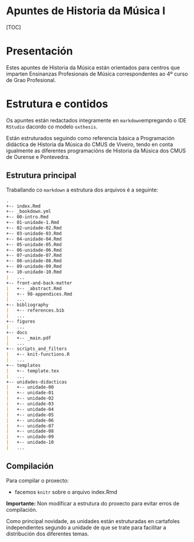 # Apuntes de Historia da Música I

[TOC]

# Presentación

Estes apuntes de Historia da Música están orientados para centros que imparten Ensinanzas Profesionais de Música correspondentes ao 4º curso de Grao Profesional.

# Estrutura e contidos

Os apuntes están redactados íntegramente en `markdown`empregando o IDE `RStudio` dacordo co modelo `oxthesis`.

Están estruturados seguindo como referencia básica a Programación didáctica de Historia da Música do CMUS de Viveiro, tendo en conta igualmente as diferentes programacións de Historia da Música dos CMUS de Ourense e Pontevedra.

## Estrutura principal

Traballando co `markdown` a estrutura dos arquivos é a seguinte:

```markdown
.
+-- index.Rmd
+-- _bookdown.yml
+-- 00-intro.Rmd
+-- 01-unidade-1.Rmd
+-- 02-unidade-02.Rmd
+-- 03-unidade-03.Rmd
+-- 04-unidade-04.Rmd
+-- 05-unidade-05.Rmd
+-- 06-unidade-06.Rmd
+-- 07-unidade-07.Rmd
+-- 08-unidade-08.Rmd
+-- 09-unidade-09.Rmd
+-- 10-unidade-10.Rmd
|   ...
+-- front-and-back-matter
|   +-- _abstract.Rmd
|   +-- 98-appendices.Rmd
|   ...
+-- bibliography
|   +-- references.bib
|   ...
+-- figures
|   ...
+-- docs
|   +-- _main.pdf
|   ...
+-- scripts_and_filters
|   +-- knit-functions.R
|   ...
+-- templates
|   +-- template.tex
|   ...
+-- unidades-didacticas
|   +-- unidade-00
|   +-- unidade-01
|   +-- unidade-02
|   +-- unidade-03
|   +-- unidade-04
|   +-- unidade-05
|   +-- unidade-06
|   +-- unidade-07
|   +-- unidade-08
|   +-- unidade-09
|   +-- unidade-10
|   ...
```

## Compilación

Para compilar o proxecto: 
- facemos `knitr` sobre o arquivo index.Rmd

**Importante:**
Non modificar a estrutura do proxecto para evitar erros de compilación.  

Como principal novidade, as unidades están estruturadas en cartafoles independientes segundo a unidade de que se trate para facilitar a distribución dos diferentes temas.
